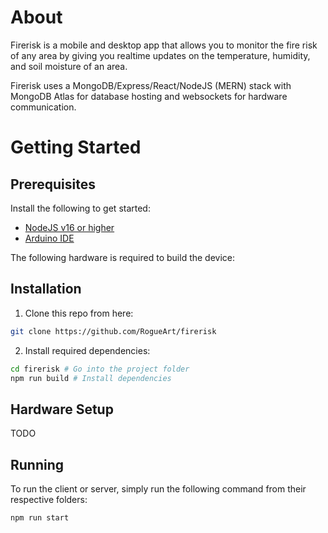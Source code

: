 # About

Firerisk is a mobile and desktop app that allows you to monitor the fire risk of any area by giving you realtime updates on the temperature, humidity, and soil moisture of an area.

Firerisk uses a MongoDB/Express/React/NodeJS (MERN) stack with MongoDB Atlas for database hosting and websockets for hardware communication.

# Getting Started

## Prerequisites

Install the following to get started:
- [NodeJS v16 or higher](https://nodejs.org/en/download/)
- [Arduino IDE](https://www.arduino.cc/en/software)

The following hardware is required to build the device:

## Installation

1. Clone this repo from here:
```bash
git clone https://github.com/RogueArt/firerisk
```

2. Install required dependencies:
```bash
cd firerisk # Go into the project folder
npm run build # Install dependencies
```

## Hardware Setup

TODO

## Running

To run the client or server, simply run the following command from their respective folders:
```bash
npm run start
```